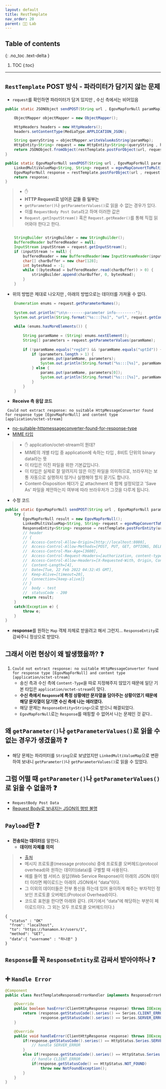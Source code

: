 ```yaml
---
layout: default
title: RestTemplate
nav_order: 20
parent: 👨‍🔬 Lab
---
```

## Table of contents
{: .no_toc .text-delta }

1. TOC
{:toc}

---

## `RestTemplate` POST 방식 - 파라미터가 담기지 않는 문제
- `request`를 확인하면 파라미터가 담겨 있지만 , 수신 측에서는 비어있음

```java
public static JSONObject sendPOST(String url , EgovMapForNull paramMap) throws Exception {

    ObjectMapper objectMapper = new ObjectMapper();

    HttpHeaders headers = new HttpHeaders();
    headers.setContentType(MediaType.APPLICATION_JSON);

    String queryString = objectMapper.writeValueAsString(paramMap);
    HttpEntity<String> request = new HttpEntity<String>(queryString , headers);
    return JSONObject.fromObject(restTemplate.postForObject(url, request, String.class));
}

public static EgovMapForNull sendPOST(String url , EgovMapForNull paramMap) throws Exception {
    LinkedMultiValueMap<String, String> request = egovMapConvertToMultiValueMap(paramMap);
    EgovMapForNull response = restTemplate.postForObject(url , request , EgovMapForNull.class);
    return response;
}
```

> - ✋
> - **HTTP Request로 넘어온 값들 중 일부는**
> - `getParameter()`나 `getParameterValues()`로 읽을 수 없는 경우가 있다. 
> - 이를 `RequestBody Post Data`라고 하며 이러한 값은 
> - `Request.getInputStream()` 혹은 `Request.getReader()`를 통해 직접 읽어와야 한다고 한다.


```java

    StringBuilder stringBuilder = new StringBuilder();
    BufferedReader bufferedReader = null;
    InputStream inputStream = request.getInputStream();
    if (inputStream != null) {
        bufferedReader = new BufferedReader(new InputStreamReader(inputStream));
        char[] charBuffer = new char[128];
        int bytesRead = -1;
        while ((bytesRead = bufferedReader.read(charBuffer)) > 0) {
            stringBuilder.append(charBuffer, 0, bytesRead);
        }
    }

```

- 위의 방법은 제대로 나오지만 , 아래의 방법으로는 데이터를 가져올 수 없다.

```java
    Enumeration enums = request.getParameterNames();
    
    System.out.println("\n\n--------parameter info---------");
    System.out.println(String.format("%s:::[%s]", "url", request.getContextPath()+""+request.getServletPath()));
    
    while (enums.hasMoreElements()) {
    
        String paramName = (String) enums.nextElement();
        String[] parameters = request.getParameterValues(paramName);
        
        if (!paramName.equals("regId") && !paramName.equals("uptId")) {
            if (parameters.length > 1) {
                params.put(paramName, parameters);
                System.out.println(String.format("%s:::[%s]", paramName, parameters));
            } else {
                params.put(paramName, parameters[0]);
                System.out.println(String.format("%s:::[%s]", paramName, parameters[0]));
            }
        }
    }
```


- **Receive 측 응답 코드**

```
 Could not extract response: no suitable HttpMessageConverter found for response type [EgovMapForNull] and content type [application/octet-stream]
```

- [no-suitable-httpmessageconverter-found-for-response-type](https://stackoverflow.com/questions/21854369/no-suitable-httpmessageconverter-found-for-response-type)
- [MIME 타입](https://developer.mozilla.org/ko/docs/Web/HTTP/Basics_of_HTTP/MIME_types)

> - ✋ application/octet-stream이 뭔데?
> - MIME의 개별 타입 중 application에 속하는 타입 , 8비트 단위의 binary data라는 뜻
> - 이 타입은 이진 파일을 위한 기본값입니다. 
> - 이 타입은 실제로 잘 알려지지 않은 이진 파일을 의미하므로, 브라우저는 보통 자동으로 실행하지 않거나 실행해야 할지 묻기도 합니다. 
> - Content-Disposition 헤더가 값 attachment 와 함께 설정되었고 'Save As' 파일을 제안하는지 여부에 따라 브라우저가 그것을 다루게 됩니다.

- 수정 코드

```java
public static EgovMapForNull sendPOST(String url , EgovMapForNull paramMap) {
    try {
        EgovMapForNull result = new EgovMapForNull();
        LinkedMultiValueMap<String, String> request = egovMapConvertToMultiValueMap(paramMap);
        ResponseEntity<String> response = restTemplate.postForEntity(url , request, String.class);
        // header
        // {
        // 	Access-Control-Allow-Origin=[http://localhost:8080],
        // 	Access-Control-Allow-Methods=[POST, PUT, GET, OPTIONS, DELETE],
        // 	Access-Control-Max-Age=[3600],
        // 	Access-Control-Request-Headers=[authorization, content-type],
        // 	Access-Control-Allow-Headers=[X-Requested-With, Origin, Content-Type, Accept, x-device-user-agent, Content-Type],
        // 	Content-Length=[4],
        // 	Date=[Tue, 22 Feb 2022 04:32:45 GMT],
        // 	Keep-Alive=[timeout=20],
        // 	Connection=[keep-alive]}
        // }
        //  body - test
        //  statusCode - 200
        return result;
    }
    catch(Exception e) {
        throw e;
    }
}
```

- **response**를 원하는 `Map` 객체 자체로 받을려고 해서 그런지... `ResponseEntity`로 감싸주니 정상으로 받았다.

## **그래서 이런 현상이 왜 발생했을까?** ❓
1. `Could not extract response: no suitable HttpMessageConverter found for response type [EgovMapForNull] and content type [application/octet-stream]`
    - 송신 측과 수신 측에 `Content-Type`을 따로 지정해주지 않았기 때문에 일단 기본 타입은 `application/octet-stream`이 맞다.
    - **수신 측에서 `Response`에 특정 상황에만 문자열을 담아주는 상황이였기 때문에 해당 문자열이 담기면 수신 측에 나는 에러였다.**
    - 해당 문제는 `ResponseEntity<String>`으로 받으니 해결되었다.
    - `EgovMapForNull`로는 `Response`를 매핑할 수 없어서 나는 문제인 것 같다..

## **왜 `getParameter()`나 `getParameterValues()`로 읽을 수 없는 경우가 생겼을까** ❓ 
- 해당 문제는 파라미터를 `String`으로 보냈었지만 `LinkedMultiValueMap`으로 변환하여 보내니 `getParameter()`나 `getParameterValues()`로 읽을 수 있었다.

## **그럼 어떨 때 `getParameter()`나 `getParameterValues()`로 읽을 수 없을까** ❓
- `RequestBody Post Data`
- [Request Body로 보내지는 JSON의 행방 불명](https://github.com/HomoEfficio/dev-tips/blob/master/Request%20Body로%20보내지는%20JSON의%20행방%20불명.md)

## `Payload`란 ❓
- **전송되는 데이터**를 말한다.
  - **데이터 자체를 의미**

> - [출처](https://hanamon.kr/네트워크-http-페이로드-payload란/)
> - 메시지 프로토콜(message protocols) 중에 프로토콜 오버헤드(protocol overhead)와 원하는 데이터(data)를 구별할 때 사용된다.
> - 예를 들어 웹 서비스 응답(Web Service Response)이 아래의 JSON 데이터 이라면 페이로드는 아래의 JSON에서 “data”이다.
> - 그 이외의 데이터들은 전부 통신을 하는데 있어 용이하게 해주는 부차적인 정보인 프로토콜 오버헤드(Protocol Overhead)이다.
> - 코드로 표현을 한다면 아래와 같다. (여기에서 “data”에 해당하는 부분이 페이로드이다. 그 외는 모두 프로토콜 오버헤드이다.)

```
{
  "status" : "OK"
  "from": "localhost",
  "to": "https://hanamon.kr/users/1",
  "method": "GET",
  "data":{ "username" : "하나몬" }
}
```

## `Response`를 꼭 `ResponseEntity`로 감싸서 받아야하나 ❓ 


## ➕ `Handle Error`

```java
@Component
public class RestTemplateResponseErrorHandler implements ResponseErrorHandler{

    @Override
    public boolean hasError(ClientHttpResponse response) throws IOException {
        return (response.getStatusCode().series() == Series.CLIENT_ERROR ||
                response.getStatusCode().series() == Series.SERVER_ERROR);
    }

    @Override
    public void handleError(ClientHttpResponse response) throws IOException {
        if(response.getStatusCode().series() == HttpStatus.Series.SERVER_ERROR) {
            // handle SERVER_ERROR
        }
        else if(response.getStatusCode().series() == HttpStatus.Series.CLIENT_ERROR) {
            // handle CLIENT_ERROR
            if(response.getStatusCode() == HttpStatus.NOT_FOUND)
                throw new NotFoundException();
        }
    }
}
```